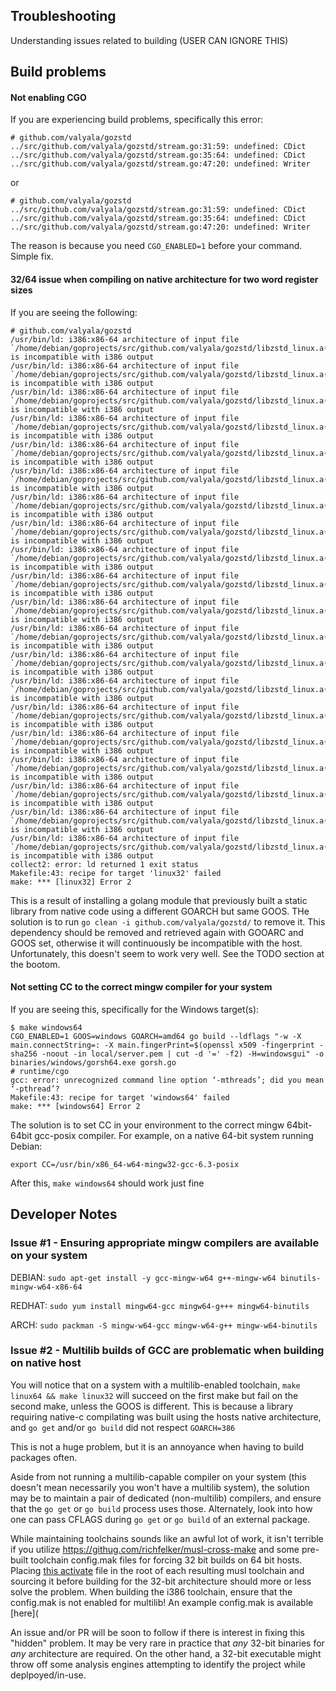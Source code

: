 ## Troubleshooting

Understanding issues related to building (USER CAN IGNORE THIS)

## Build problems

#### Not enabling CGO

If you are experiencing build problems, specifically this error:

```
# github.com/valyala/gozstd
../src/github.com/valyala/gozstd/stream.go:31:59: undefined: CDict
../src/github.com/valyala/gozstd/stream.go:35:64: undefined: CDict
../src/github.com/valyala/gozstd/stream.go:47:20: undefined: Writer
```

or

```
# github.com/valyala/gozstd
../src/github.com/valyala/gozstd/stream.go:31:59: undefined: CDict
../src/github.com/valyala/gozstd/stream.go:35:64: undefined: CDict
../src/github.com/valyala/gozstd/stream.go:47:20: undefined: Writer
```

The reason is because you need `CGO_ENABLED=1` before your command. Simple fix.

#### 32/64 issue when compiling on native architecture for two word register sizes

If you are seeing the following:

```
# github.com/valyala/gozstd
/usr/bin/ld: i386:x86-64 architecture of input file `/home/debian/goprojects/src/github.com/valyala/gozstd/libzstd_linux.a(zstd_common.o)' is incompatible with i386 output
/usr/bin/ld: i386:x86-64 architecture of input file `/home/debian/goprojects/src/github.com/valyala/gozstd/libzstd_linux.a(zstd_compress.o)' is incompatible with i386 output
/usr/bin/ld: i386:x86-64 architecture of input file `/home/debian/goprojects/src/github.com/valyala/gozstd/libzstd_linux.a(zstd_double_fast.o)' is incompatible with i386 output
/usr/bin/ld: i386:x86-64 architecture of input file `/home/debian/goprojects/src/github.com/valyala/gozstd/libzstd_linux.a(zstd_fast.o)' is incompatible with i386 output
/usr/bin/ld: i386:x86-64 architecture of input file `/home/debian/goprojects/src/github.com/valyala/gozstd/libzstd_linux.a(zstd_lazy.o)' is incompatible with i386 output
/usr/bin/ld: i386:x86-64 architecture of input file `/home/debian/goprojects/src/github.com/valyala/gozstd/libzstd_linux.a(zstd_ldm.o)' is incompatible with i386 output
/usr/bin/ld: i386:x86-64 architecture of input file `/home/debian/goprojects/src/github.com/valyala/gozstd/libzstd_linux.a(zstd_opt.o)' is incompatible with i386 output
/usr/bin/ld: i386:x86-64 architecture of input file `/home/debian/goprojects/src/github.com/valyala/gozstd/libzstd_linux.a(zstd_decompress.o)' is incompatible with i386 output
/usr/bin/ld: i386:x86-64 architecture of input file `/home/debian/goprojects/src/github.com/valyala/gozstd/libzstd_linux.a(zdict.o)' is incompatible with i386 output
/usr/bin/ld: i386:x86-64 architecture of input file `/home/debian/goprojects/src/github.com/valyala/gozstd/libzstd_linux.a(entropy_common.o)' is incompatible with i386 output
/usr/bin/ld: i386:x86-64 architecture of input file `/home/debian/goprojects/src/github.com/valyala/gozstd/libzstd_linux.a(error_private.o)' is incompatible with i386 output
/usr/bin/ld: i386:x86-64 architecture of input file `/home/debian/goprojects/src/github.com/valyala/gozstd/libzstd_linux.a(fse_decompress.o)' is incompatible with i386 output
/usr/bin/ld: i386:x86-64 architecture of input file `/home/debian/goprojects/src/github.com/valyala/gozstd/libzstd_linux.a(xxhash.o)' is incompatible with i386 output
/usr/bin/ld: i386:x86-64 architecture of input file `/home/debian/goprojects/src/github.com/valyala/gozstd/libzstd_linux.a(fse_compress.o)' is incompatible with i386 output
/usr/bin/ld: i386:x86-64 architecture of input file `/home/debian/goprojects/src/github.com/valyala/gozstd/libzstd_linux.a(hist.o)' is incompatible with i386 output
/usr/bin/ld: i386:x86-64 architecture of input file `/home/debian/goprojects/src/github.com/valyala/gozstd/libzstd_linux.a(huf_compress.o)' is incompatible with i386 output
/usr/bin/ld: i386:x86-64 architecture of input file `/home/debian/goprojects/src/github.com/valyala/gozstd/libzstd_linux.a(huf_decompress.o)' is incompatible with i386 output
/usr/bin/ld: i386:x86-64 architecture of input file `/home/debian/goprojects/src/github.com/valyala/gozstd/libzstd_linux.a(cover.o)' is incompatible with i386 output
/usr/bin/ld: i386:x86-64 architecture of input file `/home/debian/goprojects/src/github.com/valyala/gozstd/libzstd_linux.a(divsufsort.o)' is incompatible with i386 output
/usr/bin/ld: i386:x86-64 architecture of input file `/home/debian/goprojects/src/github.com/valyala/gozstd/libzstd_linux.a(pool.o)' is incompatible with i386 output
collect2: error: ld returned 1 exit status
Makefile:43: recipe for target 'linux32' failed
make: *** [linux32] Error 2
```

This is a result of installing a golang module that previously built a static library from native code using a different GOARCH but same GOOS. THe solution is
to run `go clean -i github.com/valyala/gozstd/` to remove it. This dependency should be removed and retrieved again with GOOARC and GOOS set, otherwise
it will continuously be incompatible with the host. Unfortunately, this doesn't seem to work very well. See the TODO section at the bootom.

#### Not setting CC to the correct mingw compiler for your system

If you are seeing this, specifically for the Windows target(s):

```
$ make windows64
CGO_ENABLED=1 GOOS=windows GOARCH=amd64 go build --ldflags "-w -X main.connectString=: -X main.fingerPrint=$(openssl x509 -fingerprint -sha256 -noout -in local/server.pem | cut -d '=' -f2) -H=windowsgui" -o binaries/windows/gorsh64.exe gorsh.go
# runtime/cgo
gcc: error: unrecognized command line option ‘-mthreads’; did you mean ‘-pthread’?
Makefile:43: recipe for target 'windows64' failed
make: *** [windows64] Error 2
```

The solution is to set CC in your environment to the correct mingw 64bit-64bit gcc-posix compiler. For example, on a native 64-bit system running Debian:

`export CC=/usr/bin/x86_64-w64-mingw32-gcc-6.3-posix`

After this, `make windows64` should work just fine

## Developer Notes

### Issue #1 - Ensuring appropriate mingw compilers are available on your system

DEBIAN: `sudo apt-get install -y gcc-mingw-w64 g++-mingw-w64 binutils-mingw-w64-x86-64` 

REDHAT: `sudo yum install mingw64-gcc mingw64-g+++ mingw64-binutils` 

ARCH: 	`sudo packman -S mingw-w64-gcc mingw-w64-g++ mingw-w64-binutils`

### Issue #2 - Multilib builds of GCC are problematic when building on native host

You will notice that on a system with a multilib-enabled toolchain, `make linux64 && make linux32`
will succeed on the first make but fail on the second make, unless the GOOS is different. This is
because a library requiring native-c compilating was built using the hosts native architecture, and
`go get` and/or `go build` did not respect `GOARCH=386`

This is not a huge problem, but it is an annoyance when having to build packages often.

Aside from not running a multilib-capable compiler on your system (this doesn't mean necessarily
you won't have a multilib system), the solution may be to maintain a pair of dedicated
(non-multilib) compilers, and ensure that the `go get` or `go build` process uses those.
Alternately, look into how one can pass CFLAGS during `go get` or `go build` of an external
package. 

While maintaining toolchains sounds like an awful lot of work, it isn't terrible if you utilize
https://githug.com/richfelker/musl-cross-make and some pre-built toolchain config.mak files for
forcing 32 bit builds on 64 bit hosts. Placing [this
activate](https://github.com/mzpqnxow/gdb-static-cross/blob/44bddbd2f1fe3bdc41d401d754202aab67e7c3f4/activate-script-helpers/activate-musl-toolchain.env)
file in the root of each resulting musl toolchain and sourcing it before building for the 32-bit
architecture should more or less solve the problem. When building the i386 toolchain, ensure that
the config.mak is not enabled for multilib! An example config.mak is available [here](

An issue and/or PR will be soon to follow if there is interest in fixing this "hidden" problem. It
may be very rare in practice that *any* 32-bit binaries for *any* architecture are required. On the
other hand, a 32-bit executable might throw off some analysis engines attempting to identify the
project while deplpoyed/in-use.
